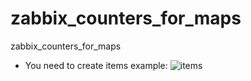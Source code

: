 # zabbix_counters_for_maps
zabbix_counters_for_maps

- You need to create items
example:
![items](https://cloud.githubusercontent.com/assets/12140221/25774491/bce28434-32b9-11e7-8a48-663d33dc4f82.PNG)


